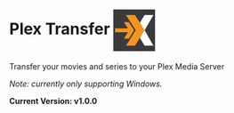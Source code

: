 # Plex Transfer <img src="images/logo.png" align="center" width="75">

Transfer your movies and series to your Plex Media Server

*Note: currently only supporting Windows.*

**Current Version: v1.0.0**
